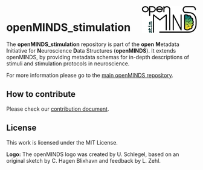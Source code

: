 <a href="/img/light_openMINDS_stimulation-logo.png">
    <img src="/img/light_openMINDS_stimulation-logo.png" alt="openMINDS specimenPrep logo" title="openMINDS specimen preparation" align="right" height="70" />
</a>

# openMINDS_stimulation

The **openMINDS_stimulation** repository is part of the **open** **M**etadata **I**nitiative for **N**euroscience **D**ata Structures (**openMINDS**). It extends openMINDS, by providing metadata schemas for in-depth descriptions of stimuli and stimulation protocols in neuroscience.

For more information please go to the [main openMINDS repository](https://github.com/HumanBrainProject/openMINDS).

## How to contribute
Please check our [contribution document](https://github.com/HumanBrainProject/openMINDS/blob/main/CONTRIBUTING.md).

## License
This work is licensed under the MIT License.

**Logo:** The openMINDS logo was created by U. Schlegel, based on an original sketch by C. Hagen Blixhavn and feedback by L. Zehl.
